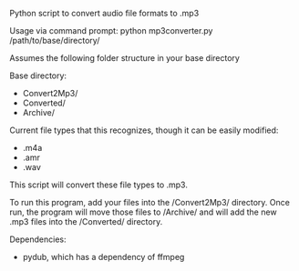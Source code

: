 Python script to convert audio file formats to .mp3

Usage via command prompt: python mp3converter.py /path/to/base/directory/

Assumes the following folder structure in your base directory

Base directory:
- Convert2Mp3/
- Converted/
- Archive/

Current file types that this recognizes, though it can be easily modified:
- .m4a
- .amr
- .wav

This script will convert these file types to .mp3. 

To run this program, add your files into the /Convert2Mp3/ directory.  Once run, the program will move those files to /Archive/ and will add the new .mp3 files into the /Converted/ directory. 

Dependencies:
- pydub, which has a dependency of ffmpeg


